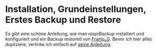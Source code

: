 # Installation, Grundeinstellungen, Erstes Backup und Restore

Es gibt eine schöne Anleitung, wie man *raspiBackup* installiert und konfiguriert und ein Backup restored
von [Franjo_G](https://forum-raspberrypi.de/user/57610-franjo-g/). Bevor ich hier alles dupliziere, verlinke ich einfach auf [seine Anleitung](https://forum-raspberrypi.de/article/7-raspibackup-installation-grundeinstellungen-erstes-backup-und-restore/).

[.status]: done
[.source]: https://forum-raspberrypi.de/article/7-raspibackup-installation-grundeinstellungen-erstes-backup-und-restore/
